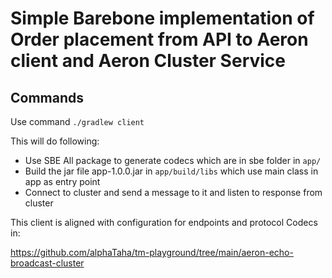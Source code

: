 # Simple Barebone implementation of Order placement from API to Aeron client and Aeron Cluster Service

## Commands

Use command `./gradlew client`

This will do following:

- Use SBE All package to generate codecs which are in sbe folder in `app/`
- Build the jar file app-1.0.0.jar in `app/build/libs` which use main class in app as entry point
- Connect to cluster and send a message to it and listen to response from cluster

This client is aligned with configuration for endpoints and protocol Codecs in:

https://github.com/alphaTaha/tm-playground/tree/main/aeron-echo-broadcast-cluster
